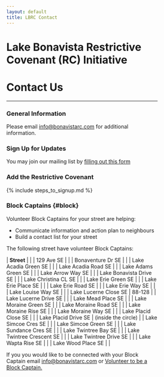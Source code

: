 ```yaml
---
layout: default
title: LBRC Contact
---
```




<html>
<head>
<meta name="viewport" content="width=device-width, initial-scale=1">
<style>
* {
  box-sizing: border-box;
}



p {
	padding-left: 2rem;
}



h1 {
  text-align: center;
}

blockquote {
	background-color: #FFFF00;
}

table {
	margin-left: 3rem;
	margin-bottom: 1rem;
}

tr {
	border-bottom: 1px solid lightgrey;
}

td {
	padding: .3rem;
}

</style>
</head>
</html>


# Lake Bonavista Restrictive Covenant (RC) Initiative
# Contact Us

---


### General Information

Please email [info@bonavistarc.com](mailto:info@bonavistarc.com) for additional information.

### Sign Up for Updates

You may join our mailing list by [filling out this form](../mailinglist)


### Add the Restrictive Covenant

{% include steps_to_signup.md %}

### Block Captains {#block}

Volunteer Block Captains for your street are helping:
* Communicate information and action plan to neighbours
* Build a contact list for your street

The following street have volunteer Block Captains:

| **Street** | |
| 129 Ave SE | |
| Bonaventure Dr SE | |
| Lake Acadia Green SE | |
| Lake Acadia Road SE | |
| Lake Adams Green SE | |
| Lake Arrow Way SE | |
| Lake Bonavista Drive SE | |
| Lake Christina CL SE | |
| Lake Erie Green SE | |
| Lake Erie Place SE | |
| Lake Erie Road SE | |
| Lake Erie Way SE | |
| Lake Louise Way SE | |
| Lake Lucerne Close SE | 88-128 |
| Lake Lucerne Drive SE | |
| Lake Mead Place SE | |
| Lake Moraine Green SE | |
| Lake Moraine Road SE | |
| Lake Moraine Rise SE | |
| Lake Moraine Way SE | |
| Lake Placid Close SE | |
| Lake Placid Drive SE | (inside the circle) |
| Lake Simcoe Cres SE | |
| Lake Simcoe Green SE | |
| Lake Sundance Cres SE | |
| Lake Twintree Bay SE | |
| Lake Twintree Crescent SE | |
| Lake Twintree Drive SE | |
| Lake Wapta Rise SE | |
| Lake Wood Place SE | |

If you you would like to be connected with your Block Captain email [info@bonavistarc.com](mailto:info@bonavistarc.com) or [Volunteer to be a Block Captain.](../block)







